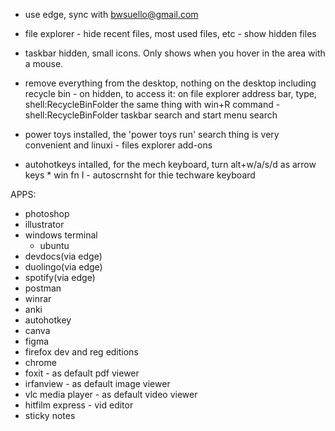- use edge, sync with bwsuello@gmail.com

- file explorer - hide recent files, most used files, etc
                - show hidden files
- taskbar hidden, small icons. Only shows when you hover in the area with a mouse.
- remove everything from the desktop, nothing on the desktop including recycle bin
                - on hidden, to access it: on file explorer address bar, type, shell:RecycleBinFolder
                    the same thing with win+R command - shell:RecycleBinFolder
                    taskbar search and start menu search

- power toys installed, the 'power toys run' search thing is very convenient and linuxi
                - files explorer add-ons

- autohotkeys intalled, for the mech keyboard, turn alt+w/a/s/d as arrow keys
                * win fn I - autoscrnsht for thie techware keyboard



APPS:
- photoshop
- illustrator
- windows terminal
    - ubuntu
- devdocs(via edge)
- duolingo(via edge)
- spotify(via edge)
- postman
- winrar
- anki
- autohotkey
- canva
- figma
- firefox dev and reg editions
- chrome
- foxit - as default pdf viewer
- irfanview - as default image viewer
- vlc media player - as default video viewer
- hitfilm express - vid editor
- sticky notes
